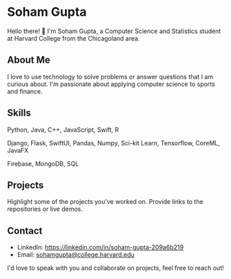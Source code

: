 # Soham Gupta

Hello there! 👋 I'm Soham Gupta, a Computer Science and Statistics student at Harvard College from the Chicagoland area.

## About Me

I love to use technology to solve problems or answer questions that I am curious about. I'm passionate about applying computer science to sports and finance.

## Skills

Python, Java, C++, JavaScript, Swift, R

Django, Flask, SwiftUI, Pandas, Numpy, Sci-kit Learn, Tensorflow, CoreML, JavaFX

Firebase, MongoDB, SQL

## Projects

Highlight some of the projects you've worked on. Provide links to the repositories or live demos.

## Contact

- LinkedIn: https://linkedin.com/in/soham-gupta-209a6b219
- Email: sohamgupta@college.harvard.edu

I'd love to speak with you and collaborate on projects, feel free to reach out!
